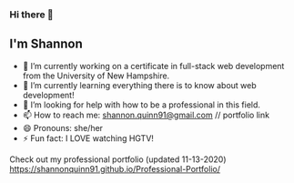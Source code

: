 ### Hi there 👋

## I'm Shannon

- 🔭 I’m currently working on a certificate in full-stack web development from the University of New Hampshire.
- 🌱 I’m currently learning everything there is to know about web development!
- 🤔 I’m looking for help with how to be a professional in this field.
- 📫 How to reach me: shannon.quinn91@gmail.com // portfolio link
- 😄 Pronouns: she/her
- ⚡ Fun fact: I LOVE watching HGTV!

Check out my professional portfolio (updated 11-13-2020) https://shannonquinn91.github.io/Professional-Portfolio/
